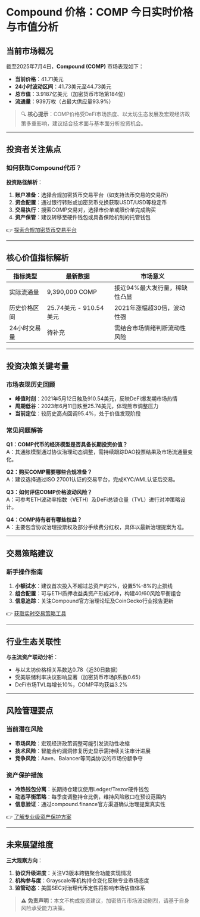 # Compound 价格：COMP 今日实时价格与市值分析

## 当前市场概况

截至2025年7月4日，**Compound (COMP)** 市场表现如下：

- **当前价格**：41.71美元  
- **24小时波动区间**：41.73美元至44.73美元  
- **总市值**：3.9187亿美元（加密货币市场第184位）  
- **流通量**：939万枚（占最大供应量93.9%）  

> 🔍 **核心提示**：COMP价格受DeFi市场热度、以太坊生态发展及宏观经济政策多重影响，建议结合技术面与基本面分析投资机会。

---

## 投资者关注焦点

### 如何获取Compound代币？

**投资路径解析**：  
1. **账户准备**：选择合规加密货币交易平台（如支持法币交易的交易所）  
2. **资金配置**：通过银行转账或加密货币兑换获取USDT/USD等稳定币  
3. **交易执行**：搜索COMP交易对，选择市价单或限价单完成购买  
4. **资产保管**：建议转移至硬件钱包或具备保险机制的托管钱包  

👉 [探索合规加密货币交易平台](https://bit.ly/okx_welcome)  

---

## 核心价值指标解析

| 指标类型        | 最新数据                | 市场意义                     |
|-----------------|-------------------------|------------------------------|
| 实际流通量      | 9,390,000 COMP          | 接近94%最大发行量，稀缺性凸显|
| 历史价格区间    | 25.74美元 - 910.54美元  | 2021年涨幅超30倍，波动性强    |
| 24小时交易量    | 待补充                  | 需结合市场情绪判断流动性风险 |

---

## 投资决策关键考量

### 市场表现历史回顾
- **峰值时刻**：2021年5月12日触及910.54美元，反映DeFi爆发期市场热情  
- **周期低谷**：2023年6月11日跌至25.74美元，体现熊市调整压力  
- **当前定位**：较历史高点回调95.4%，处于价值发现阶段  

### 常见问题解答

**Q1：COMP代币的经济模型是否具备长期投资价值？**  
A：其通胀模型通过协议治理动态调整，需持续跟踪DAO投票结果及市场流通量变化。

**Q2：购买COMP需要哪些合规准备？**  
A：建议选择通过ISO 27001认证的交易平台，完成KYC/AML认证后交易。

**Q3：如何评估COMP价格波动风险？**  
A：可参考ETH波动率指数（VETH）及DeFi总锁仓量（TVL）进行对冲策略设计。

**Q4：COMP持有者有哪些权益？**  
A：主要包含协议治理投票权及部分手续费分红权，具体以最新治理提案为准。

---

## 交易策略建议

### 新手操作指南
1. **小额试水**：建议首次投入不超过总资产的2%，设置5%-8%的止损线  
2. **组合配置**：可与ETH质押收益类资产形成对冲，构建40/60风险平衡组合  
3. **信息追踪**：关注Compound官方治理论坛及CoinGecko行业报告更新  

👉 [获取实时交易策略工具](https://bit.ly/okx_welcome)  

---

## 行业生态关联性

**与主流资产联动分析**：  
- 与以太坊价格相关系数达0.78（近30日数据）  
- 受美联储利率决议影响显著（加密货币市场β系数0.65）  
- DeFi市场TVL每增长10%，COMP平均获益3.2%  

---

## 风险管理要点

### 当前潜在风险
- **市场风险**：宏观经济政策调整可能引发流动性收缩  
- **技术风险**：智能合约漏洞修复历史显示需持续关注审计进展  
- **竞争风险**：Aave、Balancer等同类协议的市场份额争夺  

### 资产保护措施
- **冷热钱包分离**：长期持仓建议使用Ledger/Trezor硬件钱包  
- **动态平衡策略**：每季度调整持仓比例，维持风险敞口在预设范围内  
- **信息验证**：通过compound.finance官方渠道确认治理提案真实性  

👉 [了解专业级资产保护方案](https://bit.ly/okx_welcome)  

---

## 未来展望维度

**三大观察方向**：  
1. **协议升级进度**：关注V3版本跨链聚合功能实现情况  
2. **机构参与度**：Grayscale等机构持仓变化反映专业市场态度  
3. **监管动态**：美国SEC对治理代币定性将影响市场估值体系  

> ⚠️ **免责声明**：本文不构成投资建议，加密货币市场波动剧烈，请基于自身风险承受能力决策。